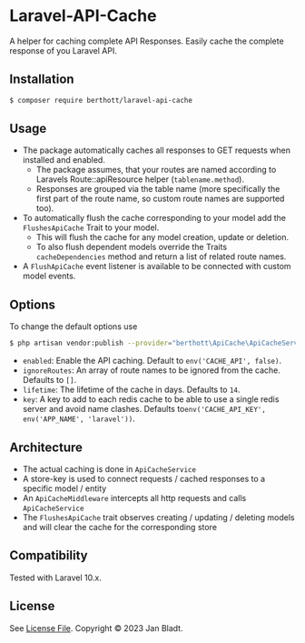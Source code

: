 # Laravel-API-Cache

A helper for caching complete API Responses. Easily cache the complete response of you Laravel API.

## Installation

```sh
$ composer require berthott/laravel-api-cache
```

## Usage

* The package automatically caches all responses to GET requests when installed and enabled.
  * The package assumes, that your routes are named according to Laravels Route::apiResource helper (`tablename.method`).
  * Responses are grouped via the table name (more specifically the first part of the route name, so custom route names are supported too).
* To automatically flush the cache corresponding to your model add the `FlushesApiCache` Trait to your model.
  * This will flush the cache for any model creation, update or deletion.
  * To also flush dependent models override the Traits `cacheDependencies` method and return a list of related route names.
* A `FlushApiCache` event listener is available to be connected with custom model events.

## Options

To change the default options use
```sh
$ php artisan vendor:publish --provider="berthott\ApiCache\ApiCacheServiceProvider" --tag="config"
```
* `enabled`: Enable the API caching. Default to `env('CACHE_API', false)`.
* `ignoreRoutes`: An array of route names to be ignored from the cache. Defaults to `[]`.
* `lifetime`: The lifetime of the cache in days. Defaults to `14`.
* `key`: A key to add to each redis cache to be able to use a single redis server and avoid name clashes. Defaults to`env('CACHE_API_KEY', env('APP_NAME', 'laravel'))`.

## Architecture

* The actual caching is done in `ApiCacheService`
* A store-key is used to connect requests / cached responses to a specific model / entity
* An `ApiCacheMiddleware` intercepts all http requests and calls `ApiCacheService`
* The `FlushesApiCache` trait observes creating / updating / deleting models and will clear the cache for the corresponding store 

## Compatibility

Tested with Laravel 10.x.

## License

See [License File](license.md). Copyright © 2023 Jan Bladt.